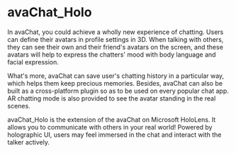 # avaChat_Holo
In avaChat, you could achieve a wholly new experience of chatting. Users can define their avatars in profile settings in 3D. When talking with others, they can see their own and their friend's avatars on the screen, and these avatars will help to express the chatters' mood with body language and facial expression.

What's more, avaChat can save user's chatting history in a particular way, which helps them keep precious memories. Besides, avaChat can also be built as a cross-platform plugin so as to be used on every popular chat app. AR chatting mode is also provided to see the avatar standing in the real scenes.

avaChat_Holo is the extension of the avaChat on Microsoft HoloLens. It allows you to communicate with others in your real world! Powered by holographic UI, users may feel immersed in the chat and interact with the talker actively.
